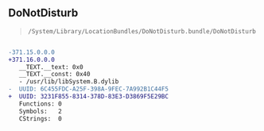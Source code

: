 ## DoNotDisturb

> `/System/Library/LocationBundles/DoNotDisturb.bundle/DoNotDisturb`

```diff

-371.15.0.0.0
+371.16.0.0.0
   __TEXT.__text: 0x0
   __TEXT.__const: 0x40
   - /usr/lib/libSystem.B.dylib
-  UUID: 6C455FDC-A25F-398A-9FEC-7A992B1C44F5
+  UUID: 3231F855-8314-378D-83E3-D3869F5E29BC
   Functions: 0
   Symbols:   2
   CStrings:  0

```
